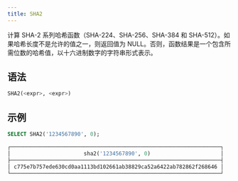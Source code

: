 ```yaml
---
title: SHA2
---
```


计算 SHA-2 系列哈希函数（SHA-224、SHA-256、SHA-384 和 SHA-512）。如果哈希长度不是允许的值之一，则返回值为 NULL。否则，函数结果是一个包含所需位数的哈希值，以十六进制数字的字符串形式表示。

## 语法

```sql
SHA2(<expr>, <expr>)
```

## 示例

```sql
SELECT SHA2('1234567890', 0);

┌──────────────────────────────────────────────────────────────────┐
│                       sha2('1234567890', 0)                      │
├──────────────────────────────────────────────────────────────────┤
│ c775e7b757ede630cd0aa1113bd102661ab38829ca52a6422ab782862f268646 │
└──────────────────────────────────────────────────────────────────┘
```